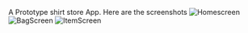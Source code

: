 A Prototype shirt store App.
Here are the screenshots
![Homescreen](C:\Users\HP\Downloads\Homescreen.jpg)
![BagScreen](C:\Users\HP\Downloads\BagScreen.jpg)
![ItemScreen](C:\Users\HP\Downloads\ItemScreen.jpg)
